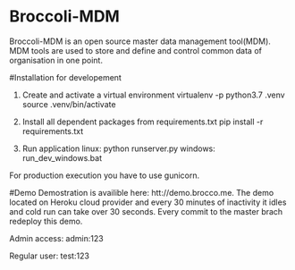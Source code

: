 # Broccoli-MDM
Broccoli-MDM is an open source master data management tool(MDM).
MDM tools are used to store and define and control common data of organisation in one point.

#Installation for developement

1. Create and activate a virtual environment
virtualenv -p python3.7 .venv
source .venv/bin/activate

2. Install all dependent packages from requirements.txt
pip install -r requirements.txt

3. Run application
linux: python runserver.py
windows: run_dev_windows.bat

For production execution you have to use gunicorn.


#Demo
Demostration is availible here: htt://demo.brocco.me.
The demo located on Heroku cloud provider and every 30 minutes of inactivity it idles and cold run can take over 30 seconds.
Every commit to the master brach redeploy this demo.

Admin access:
admin:123

Regular user:
test:123

